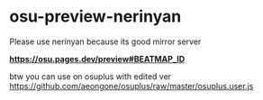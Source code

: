 # osu-preview-nerinyan
Please use nerinyan because its good mirror server

**https://osu.pages.dev/preview#BEATMAP_ID**


btw you can use on osuplus with edited ver\
https://github.com/aeongone/osuplus/raw/master/osuplus.user.js